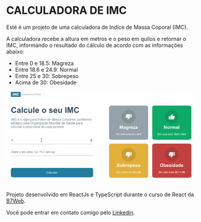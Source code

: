 # CALCULADORA DE IMC

Esté é um projeto de uma calculadora de Indíce de Massa Coporal (IMC).

A calculadora recebe a altura em metros e o peso em quilos e retornar o IMC, informando o resultado do cálculo de acordo com as informações abaixo:

* Entre 0 e 18.5: Magreza
* Entre 18.6 e 24.9: Normal
* Entre 25 e 30: Sobrepeso
* Acima de 30: Obesidade

![Gif Calculadora IMC](./readme_img/calculadoraImc.gif)

Projeto desenvolvido em ReactJs e TypeScript durante o curso de React da [B7Web](https://b7web.com.br).



Você pode entrar em contato comigo pelo [Linkedin](https://www.linkedin.com/in/seileremerson/).
 